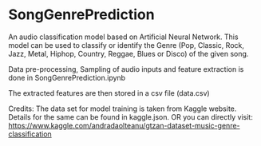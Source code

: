 # SongGenrePrediction
An audio classification model based on Artificial Neural Network. This model can be used to classify or identify the Genre (Pop, Classic, Rock, Jazz, Metal, Hiphop, Country, Reggae, Blues or Disco) of the given song.

Data pre-processing, Sampling of audio inputs and feature extraction is done in SongGenrePrediction.ipynb

The extracted features are then stored in a csv file (data.csv)

Credits:
The data set for model training is taken from Kaggle website. Details for the same can be found in kaggle.json.
OR you can directly visit: https://www.kaggle.com/andradaolteanu/gtzan-dataset-music-genre-classification
